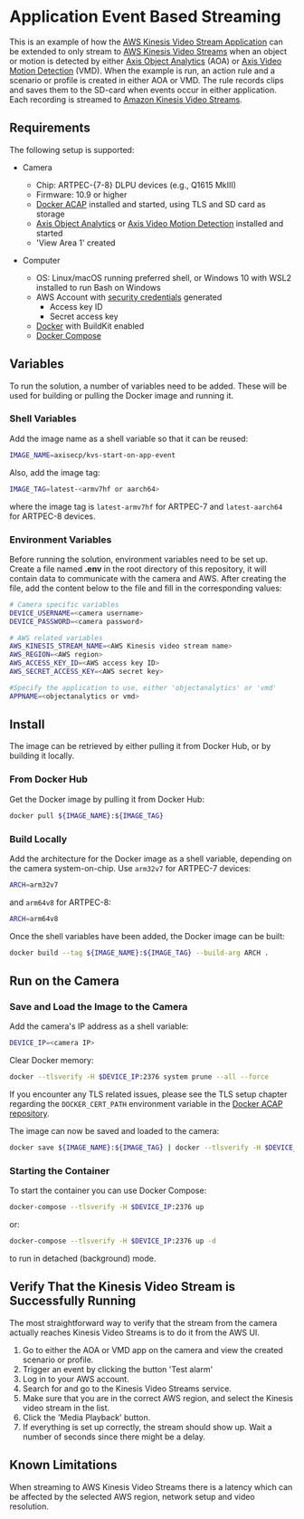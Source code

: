 # Application Event Based Streaming

This is an example of how the [AWS Kinesis Video Stream Application](https://github.com/AxisCommunications/axis-aws-kinesis-vsp)
can be extended to only stream to [AWS Kinesis Video Streams](https://aws.amazon.com/kinesis/video-streams/) when an object or
motion is detected by either [Axis Object Analytics](https://www.axis.com/products/axis-object-analytics) (AOA) or
[Axis Video Motion Detection](https://www.axis.com/products/axis-video-motion-detection) (VMD). When the example is run, an
action rule and a scenario or profile is created in either AOA or VMD. The rule records clips and saves them to the SD-card when
events occur in either application. Each recording is streamed to
[Amazon Kinesis Video Streams](https://aws.amazon.com/kinesis/video-streams/).

## Requirements

The following setup is supported:

- Camera
  - Chip: ARTPEC-{7-8} DLPU devices (e.g., Q1615 MkIII)
  - Firmware: 10.9 or higher
  - [Docker ACAP](https://github.com/AxisCommunications/docker-acap) installed and started, using TLS and SD card as storage
  - [Axis Object Analytics](https://www.axis.com/products/axis-object-analytics) or
[Axis Video Motion Detection](https://www.axis.com/products/axis-video-motion-detection) installed and started
  - 'View Area 1' created

- Computer
  - OS: Linux/macOS running preferred shell, or Windows 10 with WSL2 installed to run Bash on Windows
  - AWS Account with
[security credentials](https://docs.aws.amazon.com/IAM/latest/UserGuide/id_credentials_access-keys.html) generated
    - Access key ID
    - Secret access key
  - [Docker](https://docs.docker.com/get-docker/) with BuildKit enabled
  - [Docker Compose](https://docs.docker.com/compose/install/)

## Variables

To run the solution, a number of variables need to be added. These will be used for building or pulling the Docker image and
running it.

### Shell Variables

Add the image name as a shell variable so that it can be reused:

```sh
IMAGE_NAME=axisecp/kvs-start-on-app-event
```

Also, add the image tag:

```sh
IMAGE_TAG=latest-<armv7hf or aarch64>
```

where the image tag is `latest-armv7hf` for ARTPEC-7 and `latest-aarch64` for
ARTPEC-8 devices.

### Environment Variables

Before running the solution, environment variables need to be set up.
Create a file named __.env__ in the root directory of this repository, it will contain data to communicate with the camera and
AWS. After creating the file, add the content below to the file and fill in the corresponding values:

```sh
# Camera specific variables
DEVICE_USERNAME=<camera username>
DEVICE_PASSWORD=<camera password>

# AWS related variables
AWS_KINESIS_STREAM_NAME=<AWS Kinesis video stream name>
AWS_REGION=<AWS region>
AWS_ACCESS_KEY_ID=<AWS access key ID>
AWS_SECRET_ACCESS_KEY=<AWS secret key>

#Specify the application to use, either 'objectanalytics' or 'vmd'
APPNAME=<objectanalytics or vmd>
```

## Install

The image can be retrieved by either pulling it from Docker Hub, or by building
it locally.

### From Docker Hub

Get the Docker image by pulling it from Docker Hub:

```sh
docker pull ${IMAGE_NAME}:${IMAGE_TAG}
```

### Build Locally

Add the architecture for the Docker image as a shell variable, depending on the camera
system-on-chip. Use `arm32v7` for ARTPEC-7 devices:

```sh
ARCH=arm32v7
```

and `arm64v8` for ARTPEC-8:

```sh
ARCH=arm64v8
```

Once the shell variables have been added, the Docker image can be built:

```sh
docker build --tag ${IMAGE_NAME}:${IMAGE_TAG} --build-arg ARCH .
```

## Run on the Camera

### Save and Load the Image to the Camera

Add the camera's IP address as a shell variable:

```sh
DEVICE_IP=<camera IP>
```

Clear Docker memory:

```sh
docker --tlsverify -H $DEVICE_IP:2376 system prune --all --force
```

If you encounter any TLS related issues, please see the TLS setup chapter regarding the `DOCKER_CERT_PATH` environment variable
in the [Docker ACAP repository](https://github.com/AxisCommunications/docker-acap).

The image can now be saved and loaded to the camera:

```sh
docker save ${IMAGE_NAME}:${IMAGE_TAG} | docker --tlsverify -H $DEVICE_IP:2376 load
```

### Starting the Container

To start the container you can use Docker Compose:

```sh
docker-compose --tlsverify -H $DEVICE_IP:2376 up
```

or:

```sh
docker-compose --tlsverify -H $DEVICE_IP:2376 up -d
```

to run in detached (background) mode.

## Verify That the Kinesis Video Stream is Successfully Running

The most straightforward way to verify that the stream from the camera actually
reaches Kinesis Video Streams is to do it from the AWS UI.

1. Go to either the AOA or VMD app on the camera and view the created scenario or profile.
2. Trigger an event by clicking the button 'Test alarm'
3. Log in to your AWS account.
4. Search for and go to the Kinesis Video Streams service.
5. Make sure that you are in the correct AWS region, and select the Kinesis
video stream in the list.
6. Click the 'Media Playback' button.
7. If everything is set up correctly, the stream should show up. Wait a number
of seconds since there might be a delay.

## Known Limitations

When streaming to AWS Kinesis Video Streams there is a latency which can be
affected by the selected AWS region, network setup and video resolution.
